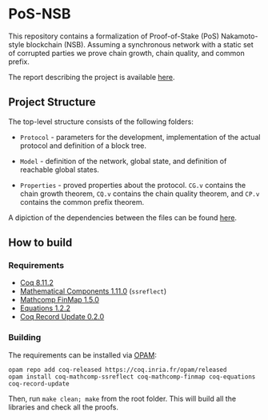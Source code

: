 # PoS-NSB
This repository contains a formalization of Proof-of-Stake (PoS)
Nakamoto-style blockchain (NSB). Assuming a synchronous network with a
static set of corrupted parties we prove chain growth, chain quality,
and common prefix.

The report describing the project is available [here](https://arxiv.org/abs/2007.12105).

## Project Structure

The top-level structure consists of the following folders:

* `Protocol` - parameters for the development, implementation of the
  actual protocol and definition of a block tree.
  
* `Model` - definition of the network, global state, and definition of
  reachable global states.

* `Properties` - proved properties about the protocol. `CG.v` contains
  the chain growth theorem, `CQ.v` contains the chain quality theorem,
  and `CP.v` contains the common prefix theorem.

A dipiction of the dependencies between the files can be found [here](./deps.svg).


## How to build

### Requirements

* [Coq 8.11.2](https://coq.inria.fr/)
* [Mathematical Components 1.11.0](http://math-comp.github.io/math-comp/) (`ssreflect`)
* [Mathcomp FinMap 1.5.0](https://github.com/math-comp/finmap)
* [Equations 1.2.2](https://github.com/mattam82/Coq-Equations)
* [Coq Record Update 0.2.0](https://github.com/tchajed/coq-record-update)

### Building
The requirements can be installed via [OPAM](https://opam.ocaml.org/doc/Install.html):
```
opam repo add coq-released https://coq.inria.fr/opam/released
opam install coq-mathcomp-ssreflect coq-mathcomp-finmap coq-equations coq-record-update
```

Then, run `make clean; make` from the root folder. This will build all
the libraries and check all the proofs.

